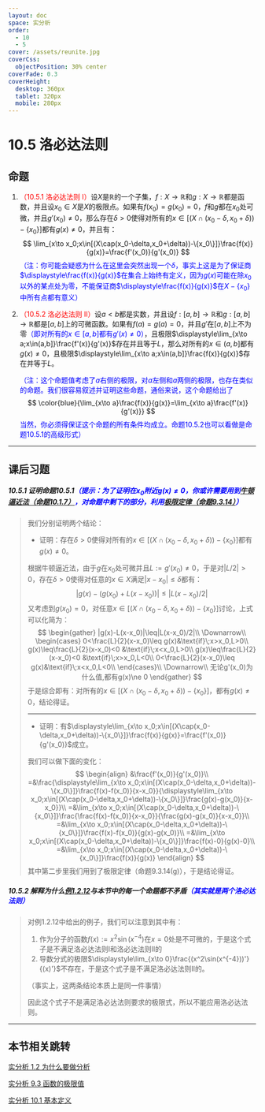 ```yaml
---
layout: doc
space: 实分析
order:
  - 10
  - 5
cover: /assets/reunite.jpg
coverCss:
  objectPosition: 30% center
coverFade: 0.3
coverHeight:
  desktop: 360px
  tablet: 320px
  mobile: 280px
---
```

# 10.5 洛必达法则

## 命题

1. <span style="color:red">（10.5.1 洛必达法则 I）</span>设$X$是$\mathbb R$的一个子集，$f:X\to\mathbb R$和$g:X\to\mathbb R$都是函数，并且设$x_0\in X$是$X$的极限点。如果有$f(x_0)=g(x_0)=0$，$f$和$g$都在$x_0$处可微，并且$g'(x_0)\ne 0$，那么存在$\delta>0$使得对所有的$x\in[(X\cap(x_0-\delta,x_0+\delta))-\{x_0\}]$都有$g(x)\ne 0$，并且有：
   $$
   \lim_{x\to x_0;x\in[(X\cap(x_0-\delta,x_0+\delta))-\{x_0\}]}\frac{f(x)}{g(x)}=\frac{f'(x_0)}{g'(x_0)}
   $$
   <span style="color:blue">（注：你可能会疑惑为什么在这里会突然出现一个$\delta$，事实上这是为了保证商$\displaystyle\frac{f(x)}{g(x)}$在集合上始终有定义，因为$g(x)$可能在除$x_0$以外的某点处为零，不能保证商$\displaystyle\frac{f(x)}{g(x)}$在$X-\{x_0\}$中所有点都有意义）</span>

2. <span style="color:red">（10.5.2 洛必达法则 II）</span>设$a<b$都是实数，并且设$f:[a,b]\to\mathbb R$和$g:[a,b]\to\mathbb R$都是$[a,b]$上的可微函数。如果有$f(a)=g(a)=0$，并且$g'$在$[a,b]$上不为零<span style="color:blue">（即对所有的$x\in[a,b]$都有$g'(x)\ne 0$）</span>，且极限$\displaystyle\lim_{x\to a;x\in(a,b]}\frac{f'(x)}{g'(x)}$存在并且等于$L$，那么对所有的$x\in(a,b]$都有$g(x)\ne 0$，且极限$\displaystyle\lim_{x\to a;x\in(a,b]}\frac{f(x)}{g(x)}$存在并等于$L$。

   <span style="color:blue">（注：这个命题值考虑了$a$右侧的极限，对$a$左侧和$a$两侧的极限，也存在类似的命题。我们很容易叙述并证明这些命题，通俗来说，这个命题给出了</span>
   $$
   \color{blue}{\lim_{x\to a}\frac{f(x)}{g(x)}=\lim_{x\to a}\frac{f'(x)}{g'(x)}}
   $$
   <span style="color:blue">当然，你必须得保证这个命题的所有条件均成立。命题10.5.2也可以看做是命题10.5.1的高级形式）</span>

---

## 课后习题

##### 10.5.1 证明命题10.5.1<span style="color:blue">（提示：为了证明在$x_0$附近$g(x)\ne 0$，你或许需要用到[牛顿逼近法（命题10.1.7）](/docs/Real-Analysis/Chap10/Sec1.md)，对命题中剩下的部分，利用[极限定律（命题9.3.14）](/docs/Real-Analysis/Chap9/Sec3.md)）</span>

> 我们分别证明两个结论：
>
> * 证明：存在$\delta>0$使得对所有的$x\in[(X\cap(x_0-\delta,x_0+\delta))-\{x_0\}]$都有$g(x)\ne 0$。
>
> 根据牛顿逼近法，由于$g$在$x_0$处可微并且$L:=g'(x_0)\ne 0$，于是对$|L/2|>0$，存在$\delta>0$使得对任意的$x\in X$满足$|x-x_0|\leq\delta$都有：
> $$
> |g(x)-(g(x_0)+L(x-x_0))|\leq|L(x-x_0)/2|
> $$
> 又考虑到$g(x_0)=0$，对任意$x\in[(X\cap(x_0-\delta,x_0+\delta))-\{x_0\}]$讨论，上式可以化简为：
> $$
> \begin{gather}
> |g(x)-L(x-x_0)|\leq|L(x-x_0)/2|\\
> \Downarrow\\
> \begin{cases}
> 0<\frac{L}{2}(x-x_0)\leq g(x)&\text{if}\;x>x_0,L>0\\
> g(x)\leq\frac{L}{2}(x-x_0)<0 &\text{if}\;x<x_0,L>0\\
> g(x)\leq\frac{L}{2}(x-x_0)<0 &\text{if}\;x>x_0,L<0\\
> 0<\frac{L}{2}(x-x_0)\leq g(x)&\text{if}\;x<x_0,L<0\\
> \end{cases}\\
> \Downarrow\\
> 无论g'(x_0)为什么值,都有g(x)\ne 0
> \end{gather}
> $$
> 于是综合即有：对所有的$x\in[(X\cap(x_0-\delta,x_0+\delta))-\{x_0\}]$，都有$g(x)\ne 0$，结论得证。
>
> ---
>
> * 证明：有$\displaystyle\lim_{x\to x_0;x\in[(X\cap(x_0-\delta,x_0+\delta))-\{x_0\}]}\frac{f(x)}{g(x)}=\frac{f'(x_0)}{g'(x_0)}$成立。
>
> 我们可以做下面的变化：
> $$
> \begin{align}
> &\frac{f'(x_0)}{g'(x_0)}\\
> =&\frac{\displaystyle\lim_{x\to x_0;x\in[(X\cap(x_0-\delta,x_0+\delta))-\{x_0\}]}\frac{f(x)-f(x_0)}{x-x_0}}{\displaystyle\lim_{x\to x_0;x\in[(X\cap(x_0-\delta,x_0+\delta))-\{x_0\}]}\frac{g(x)-g(x_0)}{x-x_0}}\\
> =&\lim_{x\to x_0;x\in[(X\cap(x_0-\delta,x_0+\delta))-\{x_0\}]}\frac{\frac{f(x)-f(x_0)}{x-x_0}}{\frac{g(x)-g(x_0)}{x-x_0}}\\
> =&\lim_{x\to x_0;x\in[(X\cap(x_0-\delta,x_0+\delta))-\{x_0\}]}\frac{f(x)-f(x_0)}{g(x)-g(x_0)}\\
> =&\lim_{x\to x_0;x\in[(X\cap(x_0-\delta,x_0+\delta))-\{x_0\}]}\frac{f(x)-0}{g(x)-0}\\
> =&\lim_{x\to x_0;x\in[(X\cap(x_0-\delta,x_0+\delta))-\{x_0\}]}\frac{f(x)}{g(x)}
> \end{align}
> $$
> 其中第二步里我们用到了极限定律（命题9.3.14(g)），于是结论得证。

##### 10.5.2 解释为什么[例1.2.12](/docs/Real-Analysis/Chap1/Sec2.md)与本节中的每一个命题都不矛盾<span style="color:blue">（其实就是两个洛必达法则）</span>

> 对例1.2.12中给出的例子，我们可以注意到其中有：
>
> 1. 作为分子的函数$f(x):=x^2\sin(x^{-4})$在$x=0$处是不可微的，于是这个式子是不满足洛必达法则I和洛必达法则II的
> 2. 导数分式的极限$\displaystyle\lim_{x\to 0}\frac{(x^2\sin(x^{-4}))'}{(x)'}$不存在，于是这个式子是不满足洛必达法则II的。
>
> （事实上，这两条结论本质上是同一件事情）
>
> 因此这个式子不是满足洛必达法则要求的极限式，所以不能应用洛必达法则。

---

## 本节相关跳转

[实分析 1.2 为什么要做分析](/docs/Real-Analysis/Chap1/Sec2.md)

[实分析 9.3 函数的极限值](/docs/Real-Analysis/Chap9/Sec3.md)

[实分析 10.1 基本定义](/docs/Real-Analysis/Chap10/Sec1.md)
